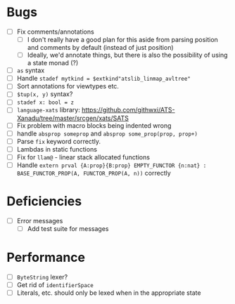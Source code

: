 # Bugs
- [ ] Fix comments/annotations
  - [ ] I don't really have a good plan for this aside from parsing position and
    comments by default (instead of just position)
  - [ ] Ideally, we'd annotate things, but there is also the possibility of
    using a state monad (?)
- [ ] `as` syntax
- [ ] Handle `stadef mytkind = $extkind"atslib_linmap_avltree"`
- [ ] Sort annotations for viewtypes etc.
- [ ] `$tup(x, y)` syntax?
- [ ] `stadef x: bool = z`
- [ ] `language-xats` library: https://github.com/githwxi/ATS-Xanadu/tree/master/srcgen/xats/SATS
- [ ] Fix problem with macro blocks being indented wrong
- [ ] handle `absprop someprop` and `absprop some_prop(prop, prop+)`
- [ ] Parse `fix` keyword correctly.
- [ ] Lambdas in static functions
- [ ] Fix for `llam@` - linear stack allocated functions
- [ ] Handle `extern prval {A:prop}{B:prop} EMPTY_FUNCTOR {n:nat} : BASE_FUNCTOR_PROP(A, FUNCTOR_PROP(A, n))` correctly
# Deficiencies
- [ ] Error messages
  - [ ] Add test suite for messages
# Performance
- [ ] `ByteString` lexer?
- [ ] Get rid of `identifierSpace`
- [ ] Literals, etc. should only be lexed when in the appropriate state
